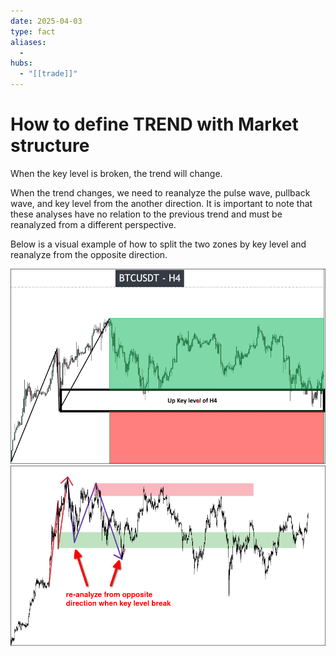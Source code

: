```yaml
---
date: 2025-04-03
type: fact
aliases:
  -
hubs:
  - "[[trade]]"
---
```


# How to define TREND with Market structure

When the key level is broken, the trend will change.

When the trend changes, we need to reanalyze the pulse wave, pullback wave, and key level from the another direction. It is important to note that these analyses have no relation to the previous trend and must be reanalyzed from a different perspective.

Below is a visual example of how to split the two zones by key level and reanalyze from the opposite direction.

![split-two-zones-by-key-lvl.png](../assets/imgs/split-two-zones-by-key-lvl.png)
![re-analyze-from-opposite-dir.png](../assets/imgs/re-analyze-from-opposite-dir.png)

